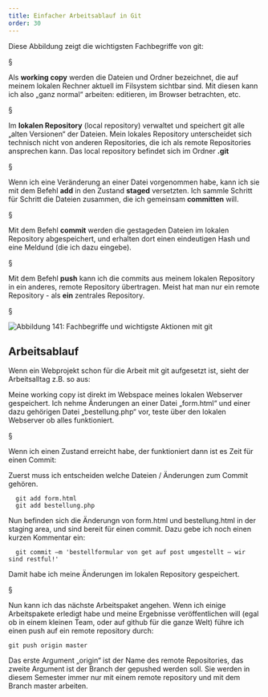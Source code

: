 ```yaml
---
title: Einfacher Arbeitsablauf in Git
order: 30
---
```


Diese Abbildung zeigt die wichtigsten Fachbegriffe von git:

§

Als **working copy** werden die Dateien und Ordner bezeichnet, die auf meinem lokalen Rechner aktuell im Filsystem sichtbar sind. Mit diesen kann ich also „ganz normal“ arbeiten: editieren, im Browser betrachten, etc.

§

Im **lokalen Repository** (local repository) verwaltet und speichert git alle „alten Versionen“ der Dateien. Mein lokales Repository unterscheidet sich technisch nicht von anderen Repositories, die ich als remote Repositories ansprechen kann.
Das local repository befindet sich im Ordner **.git**

§

Wenn ich eine Veränderung an einer Datei vorgenommen habe, kann ich sie
mit dem Befehl **add** in den Zustand **staged** versetzten. Ich sammle Schritt
für Schritt die Dateien zusammen, die ich gemeinsam **committen** will.

§

Mit dem Befehl **commit** werden die gestageden Dateien im lokalen Repository
abgespeichert, und erhalten dort einen eindeutigen Hash und eine Meldund (die
ich dazu eingebe).

§

Mit dem Befehl **push** kann ich die commits aus meinem lokalen Repository
in ein anderes, remote Repository übertragen. Meist hat man nur ein remote
Repository - als **ein** zentrales Repository.

§

![Abbildung 141: Fachbegriffe und wichtigste Aktionen mit git](/images/image356.png)

## Arbeitsablauf

Wenn ein Webprojekt schon für die Arbeit mit git aufgesetzt ist, sieht der Arbeitsalltag z.B. so aus:

Meine working copy ist direkt im Webspace meines lokalen Webserver gespeichert. Ich nehme Änderungen an einer Datei „form.html“ und einer dazu gehörigen Datei „bestellung.php“ vor, teste über den lokalen Webserver ob alles funktioniert.

§

Wenn ich einen Zustand erreicht habe, der funktioniert dann ist es Zeit für einen Commit:

Zuerst muss ich entscheiden welche Dateien / Änderungen zum Commit gehören.

      git add form.html
      git add bestellung.php

Nun befinden sich die Änderungn von form.html und bestellung.html in der staging area, und sind bereit für einen commit. Dazu gebe ich noch einen kurzen Kommentar ein:

      git commit –m 'bestellformular von get auf post umgestellt – wir sind restful!'

Damit habe ich meine Änderungen im lokalen Repository gespeichert.

§

Nun kann ich das nächste Arbeitspaket angehen. Wenn ich einige Arbeitspakete erledigt habe und meine Ergebnisse veröffentlichen will (egal ob in einem kleinen Team, oder auf github für die ganze Welt) führe ich einen push auf ein remote repository durch:

    git push origin master

Das erste Argument „origin“ ist der Name des remote Repositories, das zweite Argument ist der Branch der gepushed werden soll. Sie werden in diesem Semester immer nur mit einem remote repository und mit dem Branch master arbeiten.

